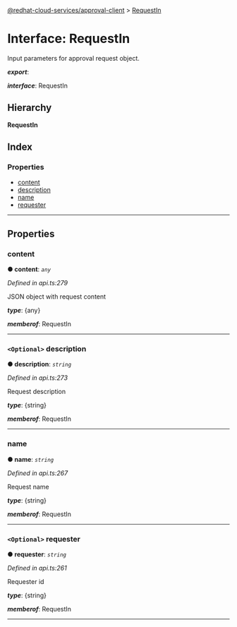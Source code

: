 [@redhat-cloud-services/approval-client](../README.md) > [RequestIn](../interfaces/requestin.md)

# Interface: RequestIn

Input parameters for approval request object.

*__export__*: 

*__interface__*: RequestIn

## Hierarchy

**RequestIn**

## Index

### Properties

* [content](requestin.md#content)
* [description](requestin.md#description)
* [name](requestin.md#name)
* [requester](requestin.md#requester)

---

## Properties

<a id="content"></a>

###  content

**● content**: *`any`*

*Defined in api.ts:279*

JSON object with request content

*__type__*: {any}

*__memberof__*: RequestIn

___
<a id="description"></a>

### `<Optional>` description

**● description**: *`string`*

*Defined in api.ts:273*

Request description

*__type__*: {string}

*__memberof__*: RequestIn

___
<a id="name"></a>

###  name

**● name**: *`string`*

*Defined in api.ts:267*

Request name

*__type__*: {string}

*__memberof__*: RequestIn

___
<a id="requester"></a>

### `<Optional>` requester

**● requester**: *`string`*

*Defined in api.ts:261*

Requester id

*__type__*: {string}

*__memberof__*: RequestIn

___

